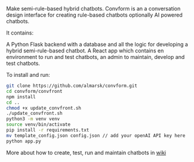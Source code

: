 Make semi-rule-based hybrid chatbots.
Convform is an a conversation design interface for creating rule-based chatbots optionally AI powered chatbots.

It contains:

A Python Flask backend with a database and all the logic for developing a hybrid semi-rule-based chatbot.
A React app which contains en environment to run and test chatbots, an admin to maintain, develop and test chatbots.

To install and run:

```sh
git clone https://github.com/almarsk/convform.git
cd convform/convfront
npm install
cd ..
chmod +x update_convfront.sh
./update_convfront.sh
python3 -m venv venv
source venv/bin/activate
pip install -r requirements.txt
mv template_config.json config.json // add your openAI API key here
python app.py
```

More about how to create, test, run and maintain chatbots in [wiki](https://github.com/almarsk/convform/wiki)
